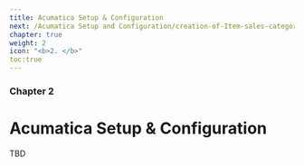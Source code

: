 ```yaml
---
title: Acumatica Setup & Configuration
next: /Acumatica Setup and Configuration/creation-of-Item-sales-category
chapter: true
weight: 2
icon: "<b>2. </b>"
toc:true
---
```


### Chapter 2

# Acumatica Setup & Configuration

TBD
